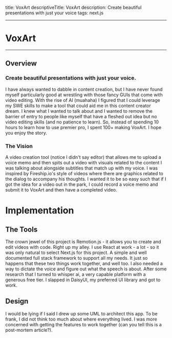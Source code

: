 title: VoxArt
descriptiveTitle: VoxArt
description: Create beautiful presentations with just your voice
tags: next.js

---

# VoxArt

***

## Overview

### Create beautiful presentations with just your voice.

I have always wanted to dabble in content creation, but I have never found myself particularly good at wrestling with those fancy GUIs that come with video editing. With the rise of AI (muahaha) I figured that I could leverage my SWE skills to make a tool that could aid me in this content creator dream. I knew what I wanted to talk about and I wanted to remove the barrier of entry to people like myself that have a fleshed out idea but no video editing skills (and no patience to learn). So, instead of spending 10 hours to learn how to use premier pro, I spent 100+ making VoxArt. I hope you enjoy the story.

### The Vision

A video creation tool (notice I didn't say editor) that allows me to upload a voice memo and then spits out a video with visuals related to the content I was talking about alongside subtitles that match up with my voice. I was inspired by Fireship.io's style of videos where there are graphics related to the dialog to accompany his thoughts. I wanted it to be so easy such that if I got the idea for a video out in the park, I could record a voice memo and submit it to VoxArt and then have a completed video.

# Implementation

## The Tools

The crown jewel of this project is Remotion.js - it allows you to create and edit videos with code. Right up my alley. I use React at work - a lot - so it was only natural to select Next.js for this project. A simple and well documented full stack framework to support all my needs. It just so happens that these two things work together, and well too. I also needed a way to dictate the voice and figure out what the speech is about. After some research that I turned to whisper ai, a very capable platform with a generous free tier. I slapped in DaisyUI, my preferred UI library and got to work.

## Design

I would be lying if I said I drew up some UML to architect this app. To be frank, I did not think too much about where everything lived. I was more concerned with getting the features to work together (can you tell this is a post-mortem article?).